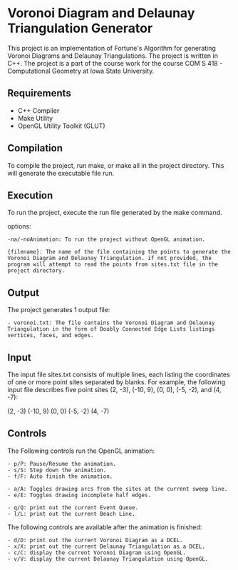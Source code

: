 # Voronoi Diagram and Delaunay Triangulation Generator
This project is an implementation of Fortune's Algorithm for generating Voronoi Diagrams and Delaunay Triangulations. The project is written in C++. The project is a part of the course work for the course COM S 418 - Computational Geometry at Iowa State University.


## Requirements
- C++ Compiler
- Make Utility
- OpenGL Utility Toolkit (GLUT)

## Compilation
To compile the project, run make, or make all in the project directory. This will generate the executable file run.

## Execution
To run the project, execute the run file generated by the make command. 

options:

    -na/-noAnimation: To run the project without OpenGL animation.

    {filename}: The name of the file containing the points to generate the Voronoi Diagram and Delaunay Triangulation. if not provided, the program will attempt to read the points from sites.txt file in the project directory.

## Output
The project generates 1 output file:

    - voronoi.txt: The file contains the Voronoi Diagram and Delaunay Triangulation in the form of Doubly Connected Edge Lists listings vertices, faces, and edges.

## Input
The input file sites.txt consists of multiple lines, each listing the coordinates of one or more point sites separated by blanks. For example, the following input file describes five point sites (2, -3), (-10, 9), (0, 0), (-5, -2), and (4, -7):

(2, -3) (-10, 9) (0, 0)
(-5, -2) (4, -7)


## Controls
The Following controls run the OpenGL animation:

    - p/P: Pause/Resume the animation.
    - s/S: Step down the animation.
    - f/F: Auto finish the animation.
    
    - a/A: Toggles drawing arcs from the sites at the current sweep line.
    - e/E: Toggles drawing incomplete half edges.

    - q/Q: print out the current Event Queue.
    - l/L: print out the current Beach Line.

The following controls are available after the animation is finished:

    - d/D: print out the current Voronoi Diagram as a DCEL.
    - x/X: print out the current Delaunay Triangulation as a DCEL.
    - c/C: display the current Voronoi Diagram using OpenGL.
    - v/V: display the current Delaunay Triangulation using OpenGL.
